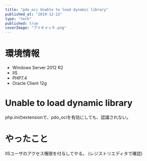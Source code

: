```yaml
---
title: "pdo_oci Unable to load dynamic library"
published_at: "2019-12-22"
type: "tech"
published: true
coverImage: "アイキャッチ.png"
---
```


# 環境情報

- Windows Server 2012 R2
- IIS
- PHP7.4
- Oracle Client 12g

# Unable to load dynamic library

php.iniのextensionで、pdo\_ociを有効にしても、認識されない。

# やったこと

IISユーザのアクセス権限を付与してやる。 (レジストリエディタで確認)
